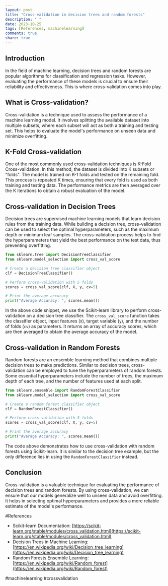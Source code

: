 ```yaml
---
layout: post
title: "Cross-validation in decision trees and random forests"
description: " "
date: 2023-10-25
tags: [References, machinelearning]
comments: true
share: true
---
```


## Introduction

In the field of machine learning, decision trees and random forests are popular algorithms for classification and regression tasks. However, evaluating the performance of these models is crucial to ensure their reliability and effectiveness. This is where cross-validation comes into play.

## What is Cross-validation?

Cross-validation is a technique used to assess the performance of a machine learning model. It involves splitting the available dataset into multiple subsets, where each subset will act as both a training and testing set. This helps to evaluate the model's performance on unseen data and minimize overfitting.

## K-Fold Cross-validation

One of the most commonly used cross-validation techniques is K-Fold Cross-validation. In this method, the dataset is divided into K subsets or "folds". The model is trained on K-1 folds and tested on the remaining fold. This process is repeated K times, ensuring that every fold is used as both training and testing data. The performance metrics are then averaged over the K iterations to obtain a robust evaluation of the model.

## Cross-validation in Decision Trees

Decision trees are supervised machine learning models that learn decision rules from the training data. While building a decision tree, cross-validation can be used to select the optimal hyperparameters, such as the maximum depth or minimum leaf samples. The cross-validation process helps to find the hyperparameters that yield the best performance on the test data, thus preventing overfitting.

```python
from sklearn.tree import DecisionTreeClassifier
from sklearn.model_selection import cross_val_score

# Create a decision tree classifier object
clf = DecisionTreeClassifier()

# Perform cross-validation with 5 folds
scores = cross_val_score(clf, X, y, cv=5)

# Print the average accuracy
print("Average Accuracy: ", scores.mean())
```

In the above code snippet, we use the Scikit-learn library to perform cross-validation on a decision tree classifier. The `cross_val_score` function takes the classifier object, input features (`X`), target variable (`y`), and the number of folds (`cv`) as parameters. It returns an array of accuracy scores, which are then averaged to obtain the average accuracy of the model.

## Cross-validation in Random Forests

Random forests are an ensemble learning method that combines multiple decision trees to make predictions. Similar to decision trees, cross-validation can be employed to tune the hyperparameters of random forests. Some essential hyperparameters include the number of trees, the maximum depth of each tree, and the number of features used at each split.

```python
from sklearn.ensemble import RandomForestClassifier
from sklearn.model_selection import cross_val_score

# Create a random forest classifier object
clf = RandomForestClassifier()

# Perform cross-validation with 5 folds
scores = cross_val_score(clf, X, y, cv=5)

# Print the average accuracy
print("Average Accuracy: ", scores.mean())
```

The code above demonstrates how to use cross-validation with random forests using Scikit-learn. It is similar to the decision tree example, but the only difference lies in using the `RandomForestClassifier` instead.

## Conclusion

Cross-validation is a valuable technique for evaluating the performance of decision trees and random forests. By using cross-validation, we can ensure that our models generalize well to unseen data and avoid overfitting. It helps in selecting optimal hyperparameters and provides a more reliable estimate of the model's performance.

#References

- Scikit-learn Documentation: [https://scikit-learn.org/stable/modules/cross_validation.html](https://scikit-learn.org/stable/modules/cross_validation.html)
- Decision Trees in Machine Learning: [https://en.wikipedia.org/wiki/Decision_tree_learning](https://en.wikipedia.org/wiki/Decision_tree_learning)
- Random Forests Ensemble Learning: [https://en.wikipedia.org/wiki/Random_forest](https://en.wikipedia.org/wiki/Random_forest) 

#machinelearning #crossvalidation